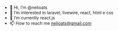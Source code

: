 - 👋 Hi, I’m @nelioats
- 👀 I’m interested in laravel, livewire, react, html e css
- 🌱 I’m currently react.js
- 📫 How to reach me nelioats@gmail.com

<!---
nelioats/nelioats is a ✨ special ✨ repository because its `README.md` (this file) appears on your GitHub profile.
You can click the Preview link to take a look at your changes.
--->
